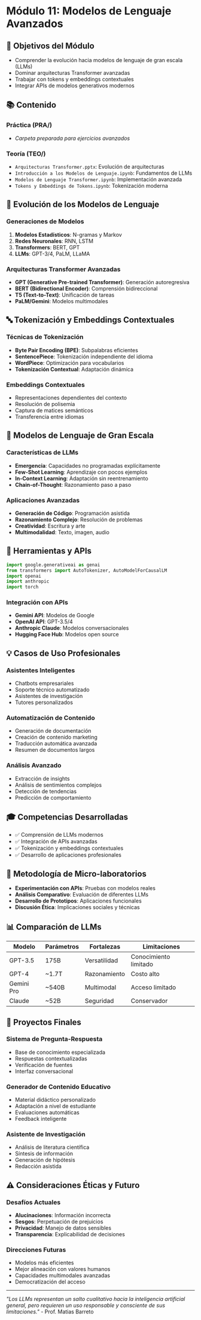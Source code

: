 # Módulo 11: Modelos de Lenguaje Avanzados

## 🎯 Objetivos del Módulo

- Comprender la evolución hacia modelos de lenguaje de gran escala (LLMs)
- Dominar arquitecturas Transformer avanzadas
- Trabajar con tokens y embeddings contextuales
- Integrar APIs de modelos generativos modernos

## 📚 Contenido

### Práctica (PRA/)
- *Carpeta preparada para ejercicios avanzados*

### Teoría (TEO/)
- `Arquitecturas Transformer.pptx`: Evolución de arquitecturas
- `Introducción a los Modelos de Lenguaje.ipynb`: Fundamentos de LLMs
- `Modelos de Lenguaje Transformer.ipynb`: Implementación avanzada
- `Tokens y Embeddings de Tokens.ipynb`: Tokenización moderna

## 🧠 Evolución de los Modelos de Lenguaje

### Generaciones de Modelos
1. **Modelos Estadísticos**: N-gramas y Markov
2. **Redes Neuronales**: RNN, LSTM
3. **Transformers**: BERT, GPT
4. **LLMs**: GPT-3/4, PaLM, LLaMA

### Arquitecturas Transformer Avanzadas
- **GPT (Generative Pre-trained Transformer)**: Generación autoregresiva
- **BERT (Bidirectional Encoder)**: Comprensión bidireccional
- **T5 (Text-to-Text)**: Unificación de tareas
- **PaLM/Gemini**: Modelos multimodales

## 🔤 Tokenización y Embeddings Contextuales

### Técnicas de Tokenización
- **Byte Pair Encoding (BPE)**: Subpalabras eficientes
- **SentencePiece**: Tokenización independiente del idioma
- **WordPiece**: Optimización para vocabularios
- **Tokenización Contextual**: Adaptación dinámica

### Embeddings Contextuales
- Representaciones dependientes del contexto
- Resolución de polisemia
- Captura de matices semánticos
- Transferencia entre idiomas

## 🚀 Modelos de Lenguaje de Gran Escala

### Características de LLMs
- **Emergencia**: Capacidades no programadas explícitamente
- **Few-Shot Learning**: Aprendizaje con pocos ejemplos
- **In-Context Learning**: Adaptación sin reentrenamiento
- **Chain-of-Thought**: Razonamiento paso a paso

### Aplicaciones Avanzadas
- **Generación de Código**: Programación asistida
- **Razonamiento Complejo**: Resolución de problemas
- **Creatividad**: Escritura y arte
- **Multimodalidad**: Texto, imagen, audio

## 🔧 Herramientas y APIs

```python
import google.generativeai as genai
from transformers import AutoTokenizer, AutoModelForCausalLM
import openai
import anthropic
import torch
```

### Integración con APIs
- **Gemini API**: Modelos de Google
- **OpenAI API**: GPT-3.5/4
- **Anthropic Claude**: Modelos conversacionales
- **Hugging Face Hub**: Modelos open source

## 💡 Casos de Uso Profesionales

### Asistentes Inteligentes
- Chatbots empresariales
- Soporte técnico automatizado
- Asistentes de investigación
- Tutores personalizados

### Automatización de Contenido
- Generación de documentación
- Creación de contenido marketing
- Traducción automática avanzada
- Resumen de documentos largos

### Análisis Avanzado
- Extracción de insights
- Análisis de sentimientos complejos
- Detección de tendencias
- Predicción de comportamiento

## 🎓 Competencias Desarrolladas

- ✅ Comprensión de LLMs modernos
- ✅ Integración de APIs avanzadas
- ✅ Tokenización y embeddings contextuales
- ✅ Desarrollo de aplicaciones profesionales

## 🎯 Metodología de Micro-laboratorios

- **Experimentación con APIs**: Pruebas con modelos reales
- **Análisis Comparativo**: Evaluación de diferentes LLMs
- **Desarrollo de Prototipos**: Aplicaciones funcionales
- **Discusión Ética**: Implicaciones sociales y técnicas

## 📊 Comparación de LLMs

| Modelo | Parámetros | Fortalezas | Limitaciones |
|--------|------------|------------|--------------|
| GPT-3.5 | 175B | Versatilidad | Conocimiento limitado |
| GPT-4 | ~1.7T | Razonamiento | Costo alto |
| Gemini Pro | ~540B | Multimodal | Acceso limitado |
| Claude | ~52B | Seguridad | Conservador |

## 🌟 Proyectos Finales

### Sistema de Pregunta-Respuesta
- Base de conocimiento especializada
- Respuestas contextualizadas
- Verificación de fuentes
- Interfaz conversacional

### Generador de Contenido Educativo
- Material didáctico personalizado
- Adaptación a nivel de estudiante
- Evaluaciones automáticas
- Feedback inteligente

### Asistente de Investigación
- Análisis de literatura científica
- Síntesis de información
- Generación de hipótesis
- Redacción asistida

## ⚠️ Consideraciones Éticas y Futuro

### Desafíos Actuales
- **Alucinaciones**: Información incorrecta
- **Sesgos**: Perpetuación de prejuicios
- **Privacidad**: Manejo de datos sensibles
- **Transparencia**: Explicabilidad de decisiones

### Direcciones Futuras
- Modelos más eficientes
- Mejor alineación con valores humanos
- Capacidades multimodales avanzadas
- Democratización del acceso

---
*"Los LLMs representan un salto cualitativo hacia la inteligencia artificial general, pero requieren un uso responsable y consciente de sus limitaciones."* - Prof. Matias Barreto
